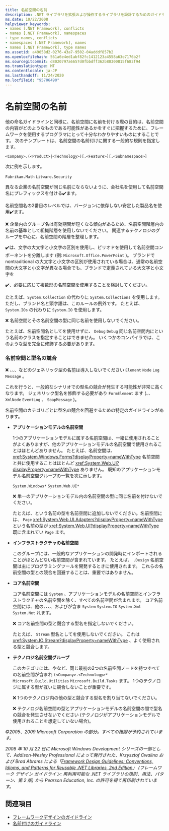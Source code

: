 ```yaml
---
title: 名前空間の名前
description: .NET ライブラリを拡張および操作するライブラリを設計するためのガイドラインの一部として名前空間の名前を付けるには、次のガイドラインに従います。
ms.date: 10/22/2008
helpviewer_keywords:
- names [.NET Framework], conflicts
- names [.NET Framework], namespaces
- type names, conflicts
- namespaces [.NET Framework], names
- names [.NET Framework], type names
ms.assetid: a49058d2-0276-43a7-9502-04adddf857b2
ms.openlocfilehash: 561a6e4ed1abf82fc1412123a4558a63e7176b2f
ms.sourcegitcommit: d8020797a6657d0fbbdff362b80300815f682f94
ms.translationtype: MT
ms.contentlocale: ja-JP
ms.lasthandoff: 11/24/2020
ms.locfileid: "95706490"
---
```

# <a name="names-of-namespaces"></a>名前空間の名前

他の命名ガイドラインと同様に、名前空間に名前を付ける際の目的は、名前空間の内容がどのようなものである可能性があるかをすぐに把握するために、フレームワークを使用するプログラマにとって十分なわかりやすいものにすることです。 次のテンプレートは、名前空間の名前付けに関する一般的な規則を指定します。

 `<Company>.(<Product>|<Technology>)[.<Feature>][.<Subnamespace>]`

 次に例を示します。

 `Fabrikam.Math` `Litware.Security`

 異なる企業の名前空間が同じ名前にならないように、会社名を使用して名前空間名にプレフィックスを付ける✔️ます。

 名前空間名の2番目のレベルでは、バージョンに依存しない安定した製品名を使用✔️ます。

 ❌ 企業内のグループ名は有効期間が短くなる傾向があるため、名前空間階層内の名前の基準として組織階層を使用しないでください。 関連するテクノロジのグループを中心に、名前空間の階層を整理します。

 ✔️は、文字の大文字と小文字の区別を使用し、ピリオドを使用して名前空間コンポーネントを分離します (例: `Microsoft.Office.PowerPoint` )。 ブランドで nontraditional の大文字と小文字の区別が使用されている場合は、通常の名前空間の大文字と小文字が異なる場合でも、ブランドで定義されている大文字と小文字を

 ✔️、必要に応じて複数形の名前空間を使用することを検討してください。

 たとえば、`System.Collection` の代わりに `System.Collections` を使用します。 ただし、ブランド名と頭字語は、このルールの例外です。 たとえば、`System.IOs` の代わりに `System.IO` を使用します。

 ❌ 名前空間とその名前空間の型に同じ名前を使用しないでください。

 たとえば、名前空間名としてを使用せずに、 `Debug` `Debug` 同じ名前空間内にという名前のクラスを指定することはできません。 いくつかのコンパイラでは、このような型を完全に修飾する必要があります。

### <a name="namespaces-and-type-name-conflicts"></a>名前空間と型名の競合

 ❌ 、、、などのジェネリック型の名前は導入しないでください `Element` `Node` `Log` `Message` 。

 これを行うと、一般的なシナリオでの型名の競合が発生する可能性が非常に高くなります。 ジェネリック型名を修飾する必要があり `FormElement` ます (、、 `XmlNode` `EventLog` 、 `SoapMessage` )。

 名前空間のカテゴリごとに型名の競合を回避するための特定のガイドラインがあります。

- **アプリケーションモデルの名前空間**

     1つのアプリケーションモデルに属する名前空間は、一緒に使用されることがよくありますが、他のアプリケーションモデルの名前空間で使用されることはほとんどありません。 たとえば、名前空間は、 <xref:System.Windows.Forms?displayProperty=nameWithType> 名前空間と共に使用することはほとんど <xref:System.Web.UI?displayProperty=nameWithType> ありません。 既知のアプリケーションモデル名前空間グループの一覧を次に示します。

     `System.Windows*` `System.Web.UI*`

     ❌ 単一のアプリケーションモデル内の名前空間の型に同じ名前を付けないでください。

     たとえば、という名前の型を名前空間に追加しないでください。名前空間には、 `Page` <xref:System.Web.UI.Adapters?displayProperty=nameWithType> という名前の型が <xref:System.Web.UI?displayProperty=nameWithType> 既に含まれてい `Page` ます。

- **インフラストラクチャの名前空間**

     このグループには、一般的なアプリケーションの開発時にインポートされることがほとんどない名前空間が含まれています。 たとえば、 `.Design` 名前空間は主にプログラミングツールを開発するときに使用されます。 これらの名前空間の型との競合を回避することは、重要ではありません。

- **コア名前空間**

     コア名前空間には `System` 、アプリケーションモデルの名前空間とインフラストラクチャの名前空間を除く、すべての名前空間が含まれます。 コア名前空間には、他の、、、、およびが含ま `System` `System.IO` `System.Xml` `System.Net` れます。

     ❌ コア名前空間の型と競合する型名を指定しないでください。

     たとえば、 `Stream` 型名としてを使用しないでください。 これは <xref:System.IO.Stream?displayProperty=nameWithType> 、よく使用される型と競合します。

- **テクノロジ名前空間グループ**

     このカテゴリには、やなど、同じ最初の2つの名前空間ノードを持つすべての名前空間が含まれ `(<Company>.<Technology>*` `Microsoft.Build.Utilities` `Microsoft.Build.Tasks` ます。 1つのテクノロジに属する型が互いに競合しないことが重要です。

     ❌ 1つのテクノロジ内の他の型と競合する型名を割り当てないでください。

     ❌ テクノロジ名前空間の型とアプリケーションモデルの名前空間の間で型名の競合を発生させないでください (テクノロジがアプリケーションモデルで使用されることを想定していない場合)。

 *©2005、2009 Microsoft Corporation の部分。すべての権限が予約されています。*

 *2008 年 10 月 22 日に Microsoft Windows Development シリーズの一部として、Addison-Wesley Professional によって発行された、Krzysztof Cwalina および Brad Abrams による「[Framework Design Guidelines: Conventions, Idioms, and Patterns for Reusable .NET Libraries, 2nd Edition](https://www.informit.com/store/framework-design-guidelines-conventions-idioms-and-9780321545619)」 (フレームワーク デザイン ガイドライン: 再利用可能な .NET ライブラリの規則、用法、パターン、第 2 版) から Pearson Education, Inc. の許可を得て再印刷されています。*

## <a name="see-also"></a>関連項目

- [フレームワークデザインのガイドライン](index.md)
- [名前付けのガイドライン](naming-guidelines.md)
